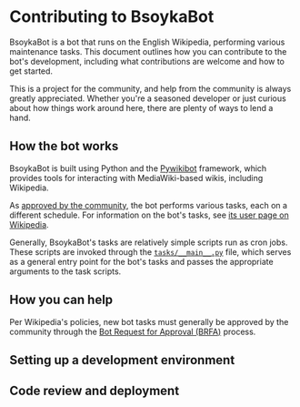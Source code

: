 # Contributing to BsoykaBot

BsoykaBot is a bot that runs on the English Wikipedia, performing various
maintenance tasks. This document outlines how you can contribute to the bot's
development, including what contributions are welcome and how to get started.

This is a project for the community, and help from the community is always
greatly appreciated. Whether you're a seasoned developer or just curious about
how things work around here, there are plenty of ways to lend a hand.

## How the bot works

BsoykaBot is built using Python and the
[Pywikibot](https://www.mediawiki.org/wiki/Manual:Pywikibot) framework, which
provides tools for interacting with MediaWiki-based wikis, including Wikipedia.

As [approved by the community](https://en.wikipedia.org/wiki/Wikipedia:Bots/Requests_for_approval), the bot performs various tasks, each on a different schedule. For information on the bot's tasks, see [its user page on Wikipedia](https://en.wikipedia.org/wiki/User:BsoykaBot).

Generally, BsoykaBot's tasks are relatively simple scripts run as cron jobs. These scripts are invoked through the [`tasks/__main__.py`](tasks/__main__.py) file, which serves as a general entry point for the bot's tasks and passes the appropriate arguments to the task scripts.

## How you can help

Per Wikipedia's policies, new bot tasks must generally be approved by the community through the [Bot Request for Approval (BRFA)](https://en.wikipedia.org/wiki/Wikipedia:Bots/Requests_for_approval) process.

## Setting up a development environment

## Code review and deployment
